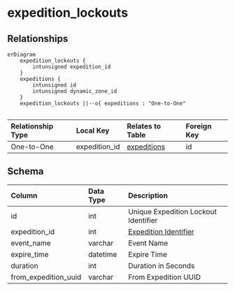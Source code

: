 # expedition_lockouts

## Relationships

```mermaid
erDiagram
    expedition_lockouts {
        intunsigned expedition_id
    }
    expeditions {
        intunsigned id
        intunsigned dynamic_zone_id
    }
    expedition_lockouts ||--o{ expeditions : "One-to-One"


```


| Relationship Type | Local Key | Relates to Table | Foreign Key |
| :--- | :--- | :--- | :--- |
| One-to-One | expedition_id | [expeditions](../../schema/expeditions/expeditions.md) | id |


## Schema

| Column | Data Type | Description |
| :--- | :--- | :--- |
| id | int | Unique Expedition Lockout Identifier |
| expedition_id | int | [Expedition Identifier](expeditions.md) |
| event_name | varchar | Event Name |
| expire_time | datetime | Expire Time |
| duration | int | Duration in Seconds |
| from_expedition_uuid | varchar | From Expedition UUID |

